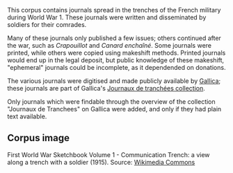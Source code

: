 This corpus contains journals spread in the trenches of the French military during World War 1. These journals were written and disseminated by soldiers for their comrades.

Many of these journals only published a few issues; others continued after the war, such as *Crapouillot* and *Canard enchaîné*. Some journals were printed, while others were copied using makeshift methods. Printed journals would end up in the legal deposit, but public knowledge of these makeshift, "ephemeral" journals could be incomplete, as it dependended on donations.

The various journals were digitised and made publicly available by [Gallica](https://gallica.bng.fr); these journals are part of Gallica's [Journaux de tranchées collection](https://gallica.bnf.fr/selections/fr/html/journaux-de-tranchees).

Only journals which were findable through the overview of the collection "Journaux de Tranchees" on Gallica were added, and only if they had plain text available.

## Corpus image

First World War Sketchbook Volume 1 - Communication Trench: a view along a trench with a soldier (1915). Source: [Wikimedia Commons](https://commons.wikimedia.org/wiki/File:First_World_War_Sketchbook_Volume_1_-_Communication_Trench_Art.IWMART16707A26a.jpg)
